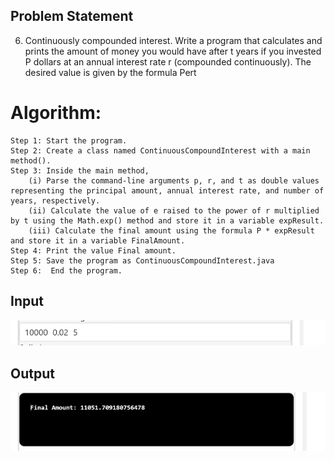 ## Problem Statement

6.	Continuously compounded interest. Write a program that calculates and prints the amount of money you would have after t years if you invested P dollars at an annual interest rate r (compounded continuously).
The desired value is given by the formula Pert

# Algorithm:

    Step 1: Start the program.
	Step 2: Create a class named ContinuousCompoundInterest with a main method().
	Step 3: Inside the main method,
		(i) Parse the command-line arguments p, r, and t as double values representing the principal amount, annual interest rate, and number of years, respectively.
		(ii) Calculate the value of e raised to the power of r multiplied by t using the Math.exp() method and store it in a variable expResult.
		(iii) Calculate the final amount using the formula P * expResult and store it in a variable FinalAmount.
	Step 4: Print the value Final amount.
	Step 5: Save the program as ContinuousCompoundInterest.java
	Step 6:  End the program.


## Input

![Alt text](image-13.png)

## Output

![Alt text](image-14.png)